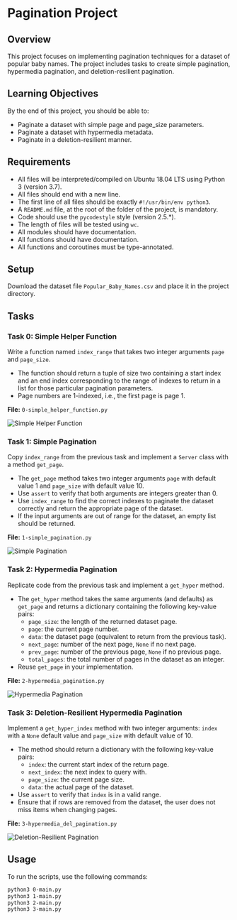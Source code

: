 # Pagination Project

## Overview

This project focuses on implementing pagination techniques for a dataset of popular baby names. The project includes tasks to create simple pagination, hypermedia pagination, and deletion-resilient pagination.

## Learning Objectives

By the end of this project, you should be able to:
- Paginate a dataset with simple page and page_size parameters.
- Paginate a dataset with hypermedia metadata.
- Paginate in a deletion-resilient manner.

## Requirements

- All files will be interpreted/compiled on Ubuntu 18.04 LTS using Python 3 (version 3.7).
- All files should end with a new line.
- The first line of all files should be exactly `#!/usr/bin/env python3`.
- A `README.md` file, at the root of the folder of the project, is mandatory.
- Code should use the `pycodestyle` style (version 2.5.*).
- The length of files will be tested using `wc`.
- All modules should have documentation.
- All functions should have documentation.
- All functions and coroutines must be type-annotated.

## Setup

Download the dataset file `Popular_Baby_Names.csv` and place it in the project directory.

## Tasks

### Task 0: Simple Helper Function

Write a function named `index_range` that takes two integer arguments `page` and `page_size`.

- The function should return a tuple of size two containing a start index and an end index corresponding to the range of indexes to return in a list for those particular pagination parameters.
- Page numbers are 1-indexed, i.e., the first page is page 1.

**File:** `0-simple_helper_function.py`

![Simple Helper Function](https://via.placeholder.com/600x400?text=Simple+Helper+Function+GIF)

### Task 1: Simple Pagination

Copy `index_range` from the previous task and implement a `Server` class with a method `get_page`.

- The `get_page` method takes two integer arguments `page` with default value 1 and `page_size` with default value 10.
- Use `assert` to verify that both arguments are integers greater than 0.
- Use `index_range` to find the correct indexes to paginate the dataset correctly and return the appropriate page of the dataset.
- If the input arguments are out of range for the dataset, an empty list should be returned.

**File:** `1-simple_pagination.py`

![Simple Pagination](https://via.placeholder.com/600x400?text=Simple+Pagination+GIF)

### Task 2: Hypermedia Pagination

Replicate code from the previous task and implement a `get_hyper` method.

- The `get_hyper` method takes the same arguments (and defaults) as `get_page` and returns a dictionary containing the following key-value pairs:
  - `page_size`: the length of the returned dataset page.
  - `page`: the current page number.
  - `data`: the dataset page (equivalent to return from the previous task).
  - `next_page`: number of the next page, `None` if no next page.
  - `prev_page`: number of the previous page, `None` if no previous page.
  - `total_pages`: the total number of pages in the dataset as an integer.
- Reuse `get_page` in your implementation.

**File:** `2-hypermedia_pagination.py`

![Hypermedia Pagination](https://via.placeholder.com/600x400?text=Hypermedia+Pagination+GIF)

### Task 3: Deletion-Resilient Hypermedia Pagination

Implement a `get_hyper_index` method with two integer arguments: `index` with a `None` default value and `page_size` with default value of 10.

- The method should return a dictionary with the following key-value pairs:
  - `index`: the current start index of the return page.
  - `next_index`: the next index to query with.
  - `page_size`: the current page size.
  - `data`: the actual page of the dataset.
- Use `assert` to verify that `index` is in a valid range.
- Ensure that if rows are removed from the dataset, the user does not miss items when changing pages.

**File:** `3-hypermedia_del_pagination.py`

![Deletion-Resilient Pagination](https://via.placeholder.com/600x400?text=Deletion-Resilient+Pagination+GIF)

## Usage

To run the scripts, use the following commands:

```sh
python3 0-main.py
python3 1-main.py
python3 2-main.py
python3 3-main.py
